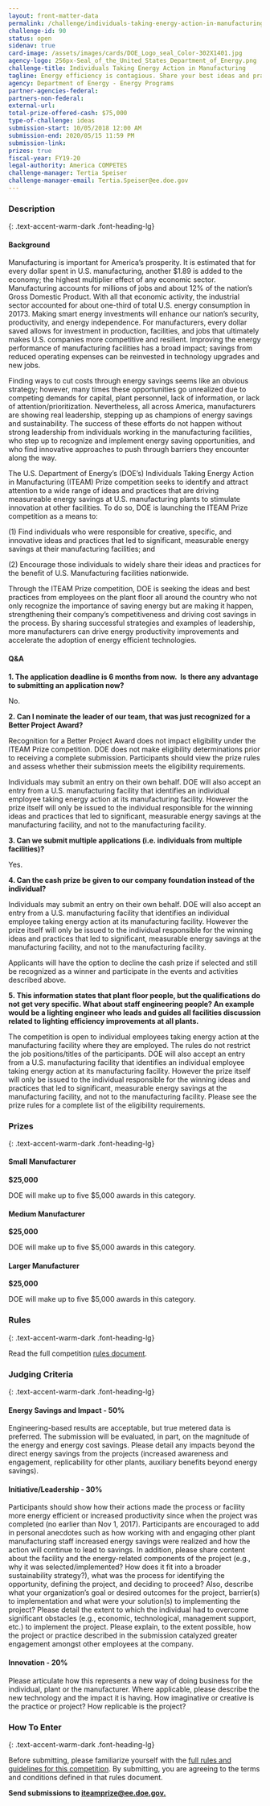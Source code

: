 ```yaml
---
layout: front-matter-data
permalink: /challenge/individuals-taking-energy-action-in-manufacturing-iteam/
challenge-id: 90
status: open
sidenav: true
card-image: /assets/images/cards/DOE_Logo_seal_Color-302X1401.jpg
agency-logo: 256px-Seal_of_the_United_States_Department_of_Energy.png 
challenge-title: Individuals Taking Energy Action in Manufacturing
tagline: Energy efficiency is contagious. Share your best ideas and practices for generating measurable energy savings at U.S. manufacturing facilities.
agency: Department of Energy - Energy Programs
partner-agencies-federal: 
partners-non-federal: 
external-url:
total-prize-offered-cash: $75,000
type-of-challenge: ideas
submission-start: 10/05/2018 12:00 AM
submission-end: 2020/05/15 11:59 PM
submission-link:  
prizes: true
fiscal-year: FY19-20
legal-authority: America COMPETES
challenge-manager: Tertia Speiser
challenge-manager-email: Tertia.Speiser@ee.doe.gov
---
```




<!-- Description start -->
### Description
{: .text-accent-warm-dark .font-heading-lg}

<div class="description">
                          <h4>Background</h4>
<p>Manufacturing is important for America&rsquo;s prosperity. It is estimated that for every dollar spent in U.S. manufacturing, another $1.89 is added to the economy; the highest multiplier effect of any economic sector. Manufacturing accounts for millions of jobs and about 12% of the nation&rsquo;s Gross Domestic Product. With all that economic activity, the industrial sector accounted for about one-third of total U.S. energy consumption in 20173. Making smart energy investments will enhance our nation&rsquo;s security, productivity, and energy independence. For manufacturers, every dollar saved allows for investment in production, facilities, and jobs that ultimately makes U.S. companies more competitive and resilient. Improving the energy performance of manufacturing facilities has a broad impact; savings from reduced operating expenses can be reinvested in technology upgrades and new jobs.</p>
<p>Finding ways to cut costs through energy savings seems like an obvious strategy; however, many times these opportunities go unrealized due to competing demands for capital, plant personnel, lack of information, or lack of attention/prioritization. Nevertheless, all across America, manufacturers are showing real leadership, stepping up as champions of energy savings and sustainability. The success of these efforts do not happen without strong leadership from individuals working in the manufacturing facilities, who step up to recognize and implement energy saving opportunities, and who find innovative approaches to push through barriers they encounter along the way.</p>
<p>The U.S. Department of Energy&rsquo;s (DOE&rsquo;s) Individuals Taking Energy Action in Manufacturing (ITEAM) Prize competition seeks to identify and attract attention to a wide range of ideas and practices that are driving measureable energy savings at U.S. manufacturing plants to stimulate innovation at other facilities. To do so, DOE is launching the ITEAM Prize competition as a means to:</p>
<p>(1) Find individuals who were responsible for creative, specific, and innovative ideas and practices that led to significant, measurable energy savings at their manufacturing facilities; and</p>
<p>(2) Encourage those individuals to widely share their ideas and practices for the benefit of U.S. Manufacturing facilities nationwide.</p>
<p>Through the ITEAM Prize competition, DOE is seeking the ideas and best practices from employees on the plant floor all around the country who not only recognize the importance of saving energy but are making it happen, strengthening their company&rsquo;s competitiveness and driving cost savings in the process. By sharing successful strategies and examples of leadership, more manufacturers can drive energy productivity improvements and accelerate the adoption of energy efficient technologies.</p>
<h4>Q&amp;A</h4>
<p><strong>1. The application deadline is 6 months from now.&nbsp; Is there any advantage to submitting an application now?</strong></p>
<p>No.</p>
<p><strong>2.&nbsp;<span lang="EN">Can I nominate the leader of our team, that was just recognized for a Better Project Award?</span></strong></p>
<p>Recognition for a Better Project Award does not impact eligibility under the ITEAM Prize competition. DOE does not make eligibility determinations prior to receiving a complete submission. Participants should view the prize rules and assess whether their submission meets the eligibility requirements.</p>
<p>Individuals may submit an entry on their own behalf. DOE will also accept an entry from a U.S. manufacturing facility that identifies an individual employee taking energy action at its manufacturing facility. However the prize itself will only be issued to the individual responsible for the winning ideas and practices that led to significant, measurable energy savings at the manufacturing facility, and not to the manufacturing facility.</p>
<p><strong>3. Can we submit multiple applications (i.e. individuals from multiple facilities)?</strong></p>
<p>Yes.</p>
<p><strong>4. Can the cash prize be given to our company foundation instead of the individual?</strong></p>
<p>Individuals may submit an entry on their own behalf. DOE will also accept an entry from a U.S. manufacturing facility that identifies an individual employee taking energy action at its manufacturing facility. However the prize itself will only be issued to the individual responsible for the winning ideas and practices that led to significant, measurable energy savings at the manufacturing facility, and not to the manufacturing facility.</p>
<p>Applicants will have the option to decline the cash prize if selected and still be recognized as a winner and participate in the events and activities described above.</p>
<p><strong>5.&nbsp;This information states that plant floor people, but the qualifications do not get very specific. What about staff engineering people? An example would be a lighting engineer who leads and guides all facilities discussion related to lighting efficiency improvements at all plants.</strong></p>
<p>The competition is open to individual employees taking energy action at the manufacturing facility where they are employed. The rules do not restrict the job positions/titles of the participants. DOE will also accept an entry from a U.S. manufacturing facility that identifies an individual employee taking energy action at its manufacturing facility. However the prize itself will only be issued to the individual responsible for the winning ideas and practices that led to significant, measurable energy savings at the manufacturing facility, and not to the manufacturing facility. Please see the prize rules for a complete list of the eligibility requirements.</p>
              </div>

<!-- Prizes start -->
### Prizes
{: .text-accent-warm-dark .font-heading-lg}

<div>
<h4>Small Manufacturer</h4>
<p><strong>$25,000</strong></p>
<div>
<p>DOE will make up to five $5,000 awards in this category.</p>
</div>
</div>
<div>
<h4>Medium Manufacturer</h4>
<p><strong>$25,000</strong></p>
<div>
<p>DOE will make up to five $5,000 awards in this category.</p>
</div>
</div>
<div>
<h4>Larger Manufacturer</h4>
<p><strong>$25,000</strong></p>
<div>
<p>DOE will make up to five $5,000 awards in this category.</p>
</div>
</div>

<!-- Rules start -->
### Rules 
{: .text-accent-warm-dark .font-heading-lg}

<div class="description">
        <p>Read the full competition <a href="{{ site.baseurl }}/assets/document-library/ITEAM-Prize-Competition-Rules-Document.pdf" target="_blank" rel="noopener">rules document</a>.</p>
      </div>
      
<!-- Judging start -->
### Judging Criteria
{: .text-accent-warm-dark .font-heading-lg}

<div class="judging-criterias">
        <div class="prize-item">
                                        <h4>Energy Savings and Impact
                                    - <strong class="text-primary">50%</strong>
                                </h4>
                                      <p>Engineering-based results are acceptable, but true metered data is preferred. The submission will be evaluated, in part, on the magnitude of the energy and energy cost savings. Please detail any impacts beyond the direct energy savings from the projects (increased awareness and engagement, replicability for other plants, auxiliary benefits beyond energy savings).</p>
                    </div>
        <div class="prize-item">
                                        <h4>Initiative/Leadership
                                    - <strong class="text-primary">30%</strong>
                                </h4>
                                      <p>Participants should show how their actions made the process or facility more energy efficient or increased productivity since when the project was completed (no earlier than Nov 1, 2017). Participants are encouraged to add in personal anecdotes such as how working with and engaging other plant manufacturing staff increased energy savings were realized and how the action will continue to lead to savings. In addition, please share content about the facility and the energy-related components of the project (e.g., why it was selected/implemented? How does it fit into a broader sustainability strategy?), what was the process for identifying the opportunity, defining the project, and deciding to proceed? Also, describe what your organization&rsquo;s goal or desired outcomes for the project, barrier(s) to implementation and what were your solution(s) to implementing the project? Please detail the extent to which the individual had to overcome significant obstacles (e.g., economic, technological, management support, etc.) to implement the project. Please explain, to the extent possible, how the project or practice described in the submission catalyzed greater engagement amongst other employees at the company.</p>
                    </div>
        <div class="prize-item">
                                        <h4>Innovation
                                    - <strong class="text-primary">20%</strong>
                                </h4>
                                      <p>Please articulate how this represents a new way of doing business for the individual, plant or the manufacturer. Where applicable, please describe the new technology and the impact it is having. How imaginative or creative is the practice or project? How replicable is the project?</p>
                    </div>
    </div>
    
<!--  How To Enter start -->
### How To Enter
{: .text-accent-warm-dark .font-heading-lg}

<div class="description">
        <p>Before submitting, please familiarize yourself with the <a href="/assets/document-library/ITEAM-Prize-Competition-Rules-Document.pdf">full rules and guidelines for this competition</a>. By submitting, you are agreeing to the terms and conditions defined in that rules document.</p>
<p><strong>Send submissions to&nbsp;<a href="mailto:iteamprize@ee.doe.gov" target="_blank" rel="noopener">iteamprize@ee.doe.gov.</a></strong></p>
